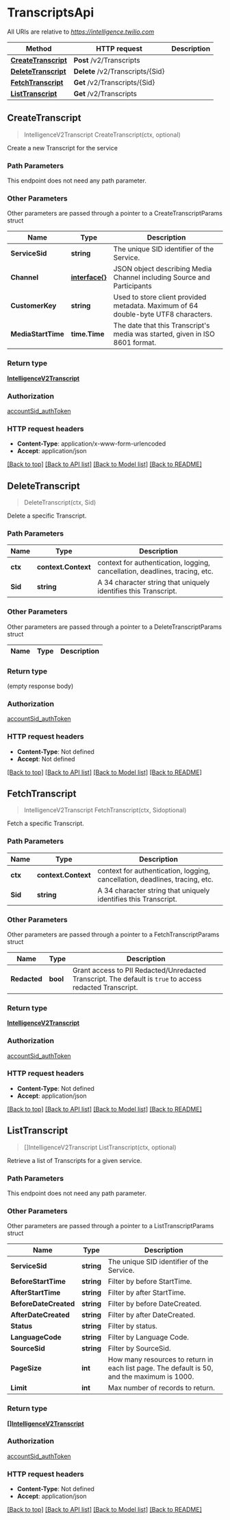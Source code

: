 # TranscriptsApi

All URIs are relative to *https://intelligence.twilio.com*

Method | HTTP request | Description
------------- | ------------- | -------------
[**CreateTranscript**](TranscriptsApi.md#CreateTranscript) | **Post** /v2/Transcripts | 
[**DeleteTranscript**](TranscriptsApi.md#DeleteTranscript) | **Delete** /v2/Transcripts/{Sid} | 
[**FetchTranscript**](TranscriptsApi.md#FetchTranscript) | **Get** /v2/Transcripts/{Sid} | 
[**ListTranscript**](TranscriptsApi.md#ListTranscript) | **Get** /v2/Transcripts | 



## CreateTranscript

> IntelligenceV2Transcript CreateTranscript(ctx, optional)



Create a new Transcript for the service

### Path Parameters

This endpoint does not need any path parameter.

### Other Parameters

Other parameters are passed through a pointer to a CreateTranscriptParams struct


Name | Type | Description
------------- | ------------- | -------------
**ServiceSid** | **string** | The unique SID identifier of the Service.
**Channel** | [**interface{}**](interface{}.md) | JSON object describing Media Channel including Source and Participants
**CustomerKey** | **string** | Used to store client provided metadata. Maximum of 64 double-byte UTF8 characters.
**MediaStartTime** | **time.Time** | The date that this Transcript's media was started, given in ISO 8601 format.

### Return type

[**IntelligenceV2Transcript**](IntelligenceV2Transcript.md)

### Authorization

[accountSid_authToken](../README.md#accountSid_authToken)

### HTTP request headers

- **Content-Type**: application/x-www-form-urlencoded
- **Accept**: application/json

[[Back to top]](#) [[Back to API list]](../README.md#documentation-for-api-endpoints)
[[Back to Model list]](../README.md#documentation-for-models)
[[Back to README]](../README.md)


## DeleteTranscript

> DeleteTranscript(ctx, Sid)



Delete a specific Transcript.

### Path Parameters


Name | Type | Description
------------- | ------------- | -------------
**ctx** | **context.Context** | context for authentication, logging, cancellation, deadlines, tracing, etc.
**Sid** | **string** | A 34 character string that uniquely identifies this Transcript.

### Other Parameters

Other parameters are passed through a pointer to a DeleteTranscriptParams struct


Name | Type | Description
------------- | ------------- | -------------

### Return type

 (empty response body)

### Authorization

[accountSid_authToken](../README.md#accountSid_authToken)

### HTTP request headers

- **Content-Type**: Not defined
- **Accept**: Not defined

[[Back to top]](#) [[Back to API list]](../README.md#documentation-for-api-endpoints)
[[Back to Model list]](../README.md#documentation-for-models)
[[Back to README]](../README.md)


## FetchTranscript

> IntelligenceV2Transcript FetchTranscript(ctx, Sidoptional)



Fetch a specific Transcript.

### Path Parameters


Name | Type | Description
------------- | ------------- | -------------
**ctx** | **context.Context** | context for authentication, logging, cancellation, deadlines, tracing, etc.
**Sid** | **string** | A 34 character string that uniquely identifies this Transcript.

### Other Parameters

Other parameters are passed through a pointer to a FetchTranscriptParams struct


Name | Type | Description
------------- | ------------- | -------------
**Redacted** | **bool** | Grant access to PII Redacted/Unredacted Transcript. The default is `true` to access redacted Transcript.

### Return type

[**IntelligenceV2Transcript**](IntelligenceV2Transcript.md)

### Authorization

[accountSid_authToken](../README.md#accountSid_authToken)

### HTTP request headers

- **Content-Type**: Not defined
- **Accept**: application/json

[[Back to top]](#) [[Back to API list]](../README.md#documentation-for-api-endpoints)
[[Back to Model list]](../README.md#documentation-for-models)
[[Back to README]](../README.md)


## ListTranscript

> []IntelligenceV2Transcript ListTranscript(ctx, optional)



Retrieve a list of Transcripts for a given service.

### Path Parameters

This endpoint does not need any path parameter.

### Other Parameters

Other parameters are passed through a pointer to a ListTranscriptParams struct


Name | Type | Description
------------- | ------------- | -------------
**ServiceSid** | **string** | The unique SID identifier of the Service.
**BeforeStartTime** | **string** | Filter by before StartTime.
**AfterStartTime** | **string** | Filter by after StartTime.
**BeforeDateCreated** | **string** | Filter by before DateCreated.
**AfterDateCreated** | **string** | Filter by after DateCreated.
**Status** | **string** | Filter by status.
**LanguageCode** | **string** | Filter by Language Code.
**SourceSid** | **string** | Filter by SourceSid.
**PageSize** | **int** | How many resources to return in each list page. The default is 50, and the maximum is 1000.
**Limit** | **int** | Max number of records to return.

### Return type

[**[]IntelligenceV2Transcript**](IntelligenceV2Transcript.md)

### Authorization

[accountSid_authToken](../README.md#accountSid_authToken)

### HTTP request headers

- **Content-Type**: Not defined
- **Accept**: application/json

[[Back to top]](#) [[Back to API list]](../README.md#documentation-for-api-endpoints)
[[Back to Model list]](../README.md#documentation-for-models)
[[Back to README]](../README.md)

